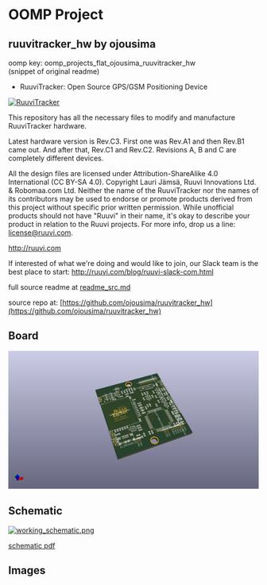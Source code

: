 # OOMP Project  
## ruuvitracker_hw  by ojousima  
  
oomp key: oomp_projects_flat_ojousima_ruuvitracker_hw  
(snippet of original readme)  
  
- RuuviTracker: Open Source GPS/GSM Positioning Device  
  
[![RuuviTracker](https://github.com/ruuvi/ruuvitracker_hw/raw/master/ruuvitracker_revc3.jpg)](http://ruuvi.com)  
  
This repository has all the necessary files to modify and manufacture RuuviTracker hardware.  
  
Latest hardware version is Rev.C3. First one was Rev.A1 and then Rev.B1 came out. And after that, Rev.C1 and Rev.C2. Revisions A, B and C are completely different devices.  
  
All the design files are licensed under Attribution-ShareAlike 4.0 International (CC BY-SA 4.0). Copyright Lauri Jämsä, Ruuvi Innovations Ltd. & Robomaa.com Ltd. Neither the name of the RuuviTracker nor the names of its contributors may be used to endorse or promote products derived from this project without specific prior written permission. While unofficial products should not have "Ruuvi" in their name, it's okay to describe your product in relation to the Ruuvi projects. For more info, drop us a line: license@ruuvi.com.  
  
http://ruuvi.com  
  
If interested of what we're doing and would like to join, our Slack team is the best place to start: http://ruuvi.com/blog/ruuvi-slack-com.html  
  
  full source readme at [readme_src.md](readme_src.md)  
  
source repo at: [https://github.com/ojousima/ruuvitracker_hw](https://github.com/ojousima/ruuvitracker_hw)  
## Board  
  
[![working_3d.png](working_3d_600.png)](working_3d.png)  
## Schematic  
  
[![working_schematic.png](working_schematic_600.png)](working_schematic.png)  
  
[schematic pdf](working_schematic.pdf)  
## Images  
